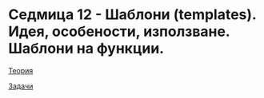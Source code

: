 # Седмица 12 - Шаблони (templates). Идея, особености, използване. Шаблони на функции.

[Теория](https://github.com/peshe/OOP-2022/tree/main/practics/Information%20Systems/1/Week12/Theory)

[Задачи](https://github.com/peshe/OOP-2022/tree/main/practics/Information%20Systems/1/Week12/Tasks)
